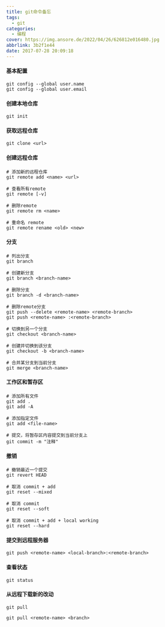 ```yaml
---
title: git命令备忘
tags:
  - git
categories:
  - 编程
cover: https://img.ansore.de/2022/04/26/626812e016480.jpg
abbrlink: 3b2f1e44
date: 2017-07-28 20:09:18
---
```


#### 基本配置

```
git config --global user.name
git config --global user.email
```

#### 创建本地仓库

```
git init
```

#### 获取远程仓库

```
git clone <url>
```



#### 创建远程仓库

```
# 添加新的远程仓库
git remote add <name> <url>

# 查看所有remote
git remote [-v]

# 删除remote
git remote rm <name>

# 重命名 remote
git remote rename <old> <new>
```

#### 分支

```
# 列出分支
git branch

# 创建新分支
git branch <branch-name>

# 删除分支
git branch -d <branch-name>

# 删除remote分支
git push --delete <remote-name> <remote-branch>
git push <remote-name> :<remote-branch>

# 切换到另一个分支
git checkout <branch-name>

# 创建并切换到该分支
git checkout -b <branch-name>

# 合并某分支到当前分支
git merge <branch-name>
```

#### 工作区和暂存区

```
# 添加所有文件 
git add .
git add -A

# 添加指定文件
git add <file-name>

# 提交，将暂存区内容提交到当前分支上
git commit -m "注释"

```



#### 撤销

```
# 撤销最近一个提交
git revert HEAD

# 取消 commit + add
git reset --mixed

# 取消 commit
git reset --soft

# 取消 commit + add + local working
git reset --hard
```

#### 提交到远程服务器

```
git push <remote-name> <local-branch>:<remote-branch>
```

#### 查看状态

```
git status
```

#### 从远程下载新的改动

```
git pull

git pull <remote-name> <branch>
```

